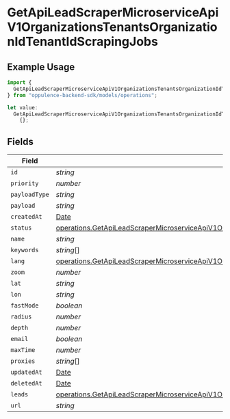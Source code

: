 # GetApiLeadScraperMicroserviceApiV1OrganizationsTenantsOrganizationIdTenantIdScrapingJobs

## Example Usage

```typescript
import {
  GetApiLeadScraperMicroserviceApiV1OrganizationsTenantsOrganizationIdTenantIdScrapingJobs,
} from "oppulence-backend-sdk/models/operations";

let value:
  GetApiLeadScraperMicroserviceApiV1OrganizationsTenantsOrganizationIdTenantIdScrapingJobs =
    {};
```

## Fields

| Field                                                                                                                                                                                                                                                                            | Type                                                                                                                                                                                                                                                                             | Required                                                                                                                                                                                                                                                                         | Description                                                                                                                                                                                                                                                                      |
| -------------------------------------------------------------------------------------------------------------------------------------------------------------------------------------------------------------------------------------------------------------------------------- | -------------------------------------------------------------------------------------------------------------------------------------------------------------------------------------------------------------------------------------------------------------------------------- | -------------------------------------------------------------------------------------------------------------------------------------------------------------------------------------------------------------------------------------------------------------------------------- | -------------------------------------------------------------------------------------------------------------------------------------------------------------------------------------------------------------------------------------------------------------------------------- |
| `id`                                                                                                                                                                                                                                                                             | *string*                                                                                                                                                                                                                                                                         | :heavy_minus_sign:                                                                                                                                                                                                                                                               | N/A                                                                                                                                                                                                                                                                              |
| `priority`                                                                                                                                                                                                                                                                       | *number*                                                                                                                                                                                                                                                                         | :heavy_minus_sign:                                                                                                                                                                                                                                                               | N/A                                                                                                                                                                                                                                                                              |
| `payloadType`                                                                                                                                                                                                                                                                    | *string*                                                                                                                                                                                                                                                                         | :heavy_minus_sign:                                                                                                                                                                                                                                                               | N/A                                                                                                                                                                                                                                                                              |
| `payload`                                                                                                                                                                                                                                                                        | *string*                                                                                                                                                                                                                                                                         | :heavy_minus_sign:                                                                                                                                                                                                                                                               | N/A                                                                                                                                                                                                                                                                              |
| `createdAt`                                                                                                                                                                                                                                                                      | [Date](https://developer.mozilla.org/en-US/docs/Web/JavaScript/Reference/Global_Objects/Date)                                                                                                                                                                                    | :heavy_minus_sign:                                                                                                                                                                                                                                                               | N/A                                                                                                                                                                                                                                                                              |
| `status`                                                                                                                                                                                                                                                                         | [operations.GetApiLeadScraperMicroserviceApiV1OrganizationsTenantsOrganizationIdTenantIdTenantsResponse200ApplicationJSONStatus](../../models/operations/getapileadscrapermicroserviceapiv1organizationstenantsorganizationidtenantidtenantsresponse200applicationjsonstatus.md) | :heavy_minus_sign:                                                                                                                                                                                                                                                               | N/A                                                                                                                                                                                                                                                                              |
| `name`                                                                                                                                                                                                                                                                           | *string*                                                                                                                                                                                                                                                                         | :heavy_minus_sign:                                                                                                                                                                                                                                                               | N/A                                                                                                                                                                                                                                                                              |
| `keywords`                                                                                                                                                                                                                                                                       | *string*[]                                                                                                                                                                                                                                                                       | :heavy_minus_sign:                                                                                                                                                                                                                                                               | N/A                                                                                                                                                                                                                                                                              |
| `lang`                                                                                                                                                                                                                                                                           | [operations.GetApiLeadScraperMicroserviceApiV1OrganizationsTenantsOrganizationIdTenantIdLang](../../models/operations/getapileadscrapermicroserviceapiv1organizationstenantsorganizationidtenantidlang.md)                                                                       | :heavy_minus_sign:                                                                                                                                                                                                                                                               | N/A                                                                                                                                                                                                                                                                              |
| `zoom`                                                                                                                                                                                                                                                                           | *number*                                                                                                                                                                                                                                                                         | :heavy_minus_sign:                                                                                                                                                                                                                                                               | N/A                                                                                                                                                                                                                                                                              |
| `lat`                                                                                                                                                                                                                                                                            | *string*                                                                                                                                                                                                                                                                         | :heavy_minus_sign:                                                                                                                                                                                                                                                               | N/A                                                                                                                                                                                                                                                                              |
| `lon`                                                                                                                                                                                                                                                                            | *string*                                                                                                                                                                                                                                                                         | :heavy_minus_sign:                                                                                                                                                                                                                                                               | N/A                                                                                                                                                                                                                                                                              |
| `fastMode`                                                                                                                                                                                                                                                                       | *boolean*                                                                                                                                                                                                                                                                        | :heavy_minus_sign:                                                                                                                                                                                                                                                               | N/A                                                                                                                                                                                                                                                                              |
| `radius`                                                                                                                                                                                                                                                                         | *number*                                                                                                                                                                                                                                                                         | :heavy_minus_sign:                                                                                                                                                                                                                                                               | N/A                                                                                                                                                                                                                                                                              |
| `depth`                                                                                                                                                                                                                                                                          | *number*                                                                                                                                                                                                                                                                         | :heavy_minus_sign:                                                                                                                                                                                                                                                               | N/A                                                                                                                                                                                                                                                                              |
| `email`                                                                                                                                                                                                                                                                          | *boolean*                                                                                                                                                                                                                                                                        | :heavy_minus_sign:                                                                                                                                                                                                                                                               | N/A                                                                                                                                                                                                                                                                              |
| `maxTime`                                                                                                                                                                                                                                                                        | *number*                                                                                                                                                                                                                                                                         | :heavy_minus_sign:                                                                                                                                                                                                                                                               | N/A                                                                                                                                                                                                                                                                              |
| `proxies`                                                                                                                                                                                                                                                                        | *string*[]                                                                                                                                                                                                                                                                       | :heavy_minus_sign:                                                                                                                                                                                                                                                               | N/A                                                                                                                                                                                                                                                                              |
| `updatedAt`                                                                                                                                                                                                                                                                      | [Date](https://developer.mozilla.org/en-US/docs/Web/JavaScript/Reference/Global_Objects/Date)                                                                                                                                                                                    | :heavy_minus_sign:                                                                                                                                                                                                                                                               | N/A                                                                                                                                                                                                                                                                              |
| `deletedAt`                                                                                                                                                                                                                                                                      | [Date](https://developer.mozilla.org/en-US/docs/Web/JavaScript/Reference/Global_Objects/Date)                                                                                                                                                                                    | :heavy_minus_sign:                                                                                                                                                                                                                                                               | N/A                                                                                                                                                                                                                                                                              |
| `leads`                                                                                                                                                                                                                                                                          | [operations.GetApiLeadScraperMicroserviceApiV1OrganizationsTenantsOrganizationIdTenantIdLeads](../../models/operations/getapileadscrapermicroserviceapiv1organizationstenantsorganizationidtenantidleads.md)[]                                                                   | :heavy_minus_sign:                                                                                                                                                                                                                                                               | N/A                                                                                                                                                                                                                                                                              |
| `url`                                                                                                                                                                                                                                                                            | *string*                                                                                                                                                                                                                                                                         | :heavy_minus_sign:                                                                                                                                                                                                                                                               | N/A                                                                                                                                                                                                                                                                              |